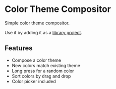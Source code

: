 Color Theme Compositor
======================

Simple color theme compositor.

Use it by adding it as a
[library project](http://developer.android.com/tools/projects/index.html).

Features
--------

* Compose a color theme
* New colors match existing theme
* Long press for a random color
* Sort colors by drag and drop
* Color picker included
